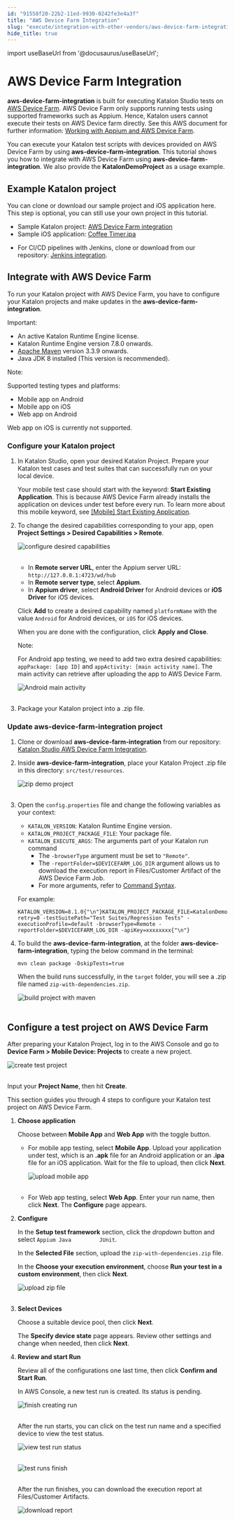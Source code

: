```yaml
---
id: "91558f20-22b2-11ed-9930-0242fe3e4a3f"
title: "AWS Device Farm Integration"
slug: "execute/integration-with-other-vendors/aws-device-farm-integration"
hide_title: true
---
```

import useBaseUrl from '@docusaurus/useBaseUrl';


# <a id="id" class="anchor_top_offset"/><a id="ariaid-title1" class="anchor_top_offset"/>AWS Device Farm Integration

<p xmlns="http://www.w3.org/1999/xhtml" className="p"><strong className="ph b">aws-device-farm-integration</strong> is built for   executing Katalon Studio tests on <a className="xref j-external-link" href="https://aws.amazon.com/device-farm/" target="_blank">AWS Device Farm</a>. AWS   Device Farm only supports running tests using supported frameworks   such as Appium. Hence, Katalon users cannot execute their tests on   AWS Device farm directly. See this AWS document for further   information: <a className="xref j-external-link" href="https://docs.aws.amazon.com/devicefarm/latest/developerguide/test-types-appium.html" target="_blank">Working     with Appium and AWS Device Farm</a>.</p> 
<p xmlns="http://www.w3.org/1999/xhtml" className="p">You can execute your Katalon test scripts with devices provided   on AWS Device Farm by using   <strong className="ph b">aws-device-farm-integration</strong>. This tutorial shows   you how to integrate with AWS Device Farm using   <strong className="ph b">aws-device-farm-integration</strong>. We also provide the   <strong className="ph b">KatalonDemoProject</strong> as a usage example.</p> 

## <a id="id_1" class="anchor_top_offset"/>Example Katalon project

<p xmlns="http://www.w3.org/1999/xhtml" className="p">You can clone or download our sample project and iOS application   here. This step is optional, you can still use your own project in   this tutorial.</p> 
<ul xmlns="http://www.w3.org/1999/xhtml" className="ul"><li className="li">Sample Katalon project: <a className="xref j-external-link" href="https://github.com/katalon-studio-samples/aws-device-farm-integration/tree/main/aut/KatalonDemoProject" target="_blank">AWS Device Farm integration</a></li><li className="li">Sample iOS application: <a className="xref j-external-link" href="https://github.com/katalon-studio-samples/aws-device-farm-integration/blob/main/aut/Coffee%20Timer.ipa" target="_blank">Coffee       Timer.ipa</a>   </li><li className="li"><p className="p">For CI/CD pipelines with Jenkins, clone or download from our       repository: <a className="xref j-external-link" href="https://github.com/katalon-studio-samples/ci-samples" target="_blank">Jenkins         integration</a>.</p></li></ul> 

## <a id="id_2" class="anchor_top_offset"/>Integrate with AWS Device Farm

<p xmlns="http://www.w3.org/1999/xhtml" className="p">To run your Katalon project with AWS Device Farm, you have to   configure your Katalon projects and make updates in the   <strong className="ph b">aws-device-farm-integration</strong>.</p> 
<div xmlns="http://www.w3.org/1999/xhtml" className="note important note_important"><span className="note__title">Important:</span> 
  <ul className="ul"><li className="li">An active Katalon Runtime Engine license.</li><li className="li">Katalon Runtime Engine version 7.8.0 onwards.</li><li className="li">
      <a className="xref j-external-link" href="https://maven.apache.org/download.cgi" target="_blank">Apache
        Maven</a> version 3.3.9 onwards.</li><li className="li">Java JDK 8 installed (This version is recommended).</li></ul>
</div>
<div xmlns="http://www.w3.org/1999/xhtml" className="note note note_note"><span className="note__title">Note:</span> <p className="p">Supported testing types and platforms:</p><ul className="ul"><li className="li">Mobile app on Android</li><li className="li">Mobile app on iOS</li><li className="li">Web app on Android</li></ul>
  <p className="p">Web app on iOS is currently not supported.</p>
</div>

### <a id="id_3" class="anchor_top_offset"/>Configure your Katalon project

<ol xmlns="http://www.w3.org/1999/xhtml" className="ol"><li className="li">     <p className="p">In Katalon Studio, open your desired Katalon Project. Prepare       your Katalon test cases and test suites that can successfully run       on your local device.</p>     <p className="p">Your mobile test case should start with the keyword:       <strong className="ph b">Start Existing Application</strong>. This is because AWS       Device Farm already installs the application on devices under test       before every run. To learn more about this mobile keyword, see <a className="xref" href="/docs/create-tests/keywords/keyword-description-in-katalon-studio/mobile-keywords/mobile-start-existing-application">[Mobile]         Start Existing Application</a>.</p>   </li><li className="li">     <p className="p">To change the desired capabilities corresponding to your app,       open <strong className="ph b">Project Settings &gt; Desired Capabilities &gt;         Remote</strong>.</p>     <p className="p">       <img className="image" src={useBaseUrl("https://github.com/katalon-studio/docs-images/raw/master/katalon-studio/docs/aws-device-farm-integration/KS-AWS-Enable-AWS.png")} width={700} alt="configure desired capabilities" /><br /><br />     </p>     <ul className="ul"><li className="li">In <strong className="ph b">Remote server URL</strong>, enter the Appium server         URL: <code className="ph codeph">http://127.0.0.1:4723/wd/hub         </code></li><li className="li">In <strong className="ph b">Remote server type</strong>, select         <strong className="ph b">Appium</strong>.</li><li className="li">In <strong className="ph b">Appium driver</strong>, select <strong className="ph b">Android           Driver</strong> for Android devices or <strong className="ph b">iOS Driver</strong>         for iOS devices.</li></ul>     <p className="p">Click <strong className="ph b">Add</strong> to create a desired capability named       <code className="ph codeph">platformName</code> with the value <code className="ph codeph">Android</code> for       Android devices, or <code className="ph codeph">iOS</code> for iOS devices.</p>     <p className="p">When you are done with the configuration, click <strong className="ph b">Apply         and Close</strong>.</p>     <div className="note note note_note"><span className="note__title">Note:</span>        <p className="p">For Android app testing, we need to add two extra desired         capabilities: <code className="ph codeph">appPackage: [app ID]</code> and         <code className="ph codeph">appActivity: [main activity name]</code>. The main activity         can retrieve after uploading the app to AWS Device Farm.</p>       <p className="p">         <img className="image" src={useBaseUrl("https://github.com/katalon-studio/docs-images/raw/master/katalon-studio/docs/aws-device-farm-integration/android-main-activity.png")} width={300} alt="Android main activity" /><br /><br />       </p>     </div>   </li><li className="li">     <p className="p">Package your Katalon project into a .zip file.</p>   </li></ol> 

### <a id="id_4" class="anchor_top_offset"/>Update aws-device-farm-integration project

<ol xmlns="http://www.w3.org/1999/xhtml" className="ol"><li className="li">Clone or download <strong className="ph b">aws-device-farm-integration</strong>     from our repository: <a className="xref j-external-link" href="https://github.com/katalon-studio-samples/aws-device-farm-integration" target="_blank">Katalon       Studio AWS Device Farm Integration</a>.</li><li className="li">     <p className="p">Inside <strong className="ph b">aws-device-farm-integration</strong>, place your       Katalon Project .zip file in this directory:       <code className="ph codeph">src/test/resources</code>.</p>     <p className="p">       <img className="image" src={useBaseUrl("https://github.com/katalon-studio/docs-images/raw/master/katalon-studio/docs/aws-device-farm-integration/zip-demo-project.png")} width={400} alt="zip demo project" /><br /><br />     </p>   </li><li className="li">     <p className="p">Open the <code className="ph codeph">config.properties</code> file and change the       following variables as your context:</p>     <ul className="ul"><li className="li">         <code className="ph codeph">KATALON_VERSION</code>: Katalon Runtime Engine         version.</li><li className="li">         <code className="ph codeph">KATALON_PROJECT_PACKAGE_FILE</code>: Your package         file.</li><li className="li">         <code className="ph codeph">KATALON_EXECUTE_ARGS</code>: The arguments part of your         Katalon run command          <ul className="ul"><li className="li">The <code className="ph codeph">-browserType</code> argument must be set to             <code className="ph codeph">"Remote"</code>.</li><li className="li">The <code className="ph codeph">-reportFolder=$DEVICEFARM_LOG_DIR</code> argument             allows us to download the execution report in Files/Customer             Artifact of the AWS Device Farm Job.</li><li className="li">For more arguments, refer to <a className="xref" href="/docs/execute/katalon-runtime-engine/command-line-syntax-in-katalon-runtime-engine#concept-1437">Command               Syntax</a>.</li></ul>       </li></ul>     <p className="p">For example:</p>     <pre className="pre codeblock"><code>KATALON_VERSION=8.1.0{"\n"}KATALON_PROJECT_PACKAGE_FILE=KatalonDemoProject.zip{"\n"}KATALON_EXECUTE_ARGS=-retry=0 -testSuitePath="Test Suites/Regression Tests" -executionProfile=default -browserType=Remote -reportFolder=$DEVICEFARM_LOG_DIR -apiKey=xxxxxxxx{"\n"}</code></pre>   </li><li className="li">     <p className="p">To build the <strong className="ph b">aws-device-farm-integration</strong>, at       the folder <strong className="ph b">aws-device-farm-integration</strong>, typing the       below command in the terminal:</p>     <p className="p">       <code className="ph codeph">mvn clean package -DskipTests=true</code>     </p>     <p className="p">When the build runs successfully, in the <code className="ph codeph">target</code>       folder, you will see a .zip file named       <code className="ph codeph">zip-with-dependencies.zip</code>.</p>     <p className="p">       <img className="image" src={useBaseUrl("https://github.com/katalon-studio/docs-images/raw/master/katalon-studio/docs/aws-device-farm-integration/2-build-project-with-maven.png")} width={500} alt="build project with maven" /><br /><br />     </p>   </li></ol> 

## <a id="id_5" class="anchor_top_offset"/>Configure a test project on AWS Device Farm

<p xmlns="http://www.w3.org/1999/xhtml" className="p">After preparing your Katalon Project, log in to the AWS Console   and go to <strong className="ph b">Device Farm &gt; Mobile Device: Projects</strong>   to create a new project.</p> 
<p xmlns="http://www.w3.org/1999/xhtml" className="p">   <img className="image" src={useBaseUrl("https://github.com/katalon-studio/docs-images/raw/master/katalon-studio/docs/aws-device-farm-integration/3-create-test-project.png")} width={700} alt="create test project" /><br /><br /> </p> 
<p xmlns="http://www.w3.org/1999/xhtml" className="p">Input your <strong className="ph b">Project Name</strong>, then hit   <strong className="ph b">Create</strong>.</p> 
<p xmlns="http://www.w3.org/1999/xhtml" className="p">This section guides you through 4 steps to configure your   Katalon test project on AWS Device Farm.</p> 
<ol xmlns="http://www.w3.org/1999/xhtml" className="ol"><li className="li">     <p className="p"><strong className="ph b">Choose application</strong>     </p>     <p className="p">Choose between <strong className="ph b">Mobile App</strong> and <strong className="ph b">Web         App</strong> with the toggle button.</p>     <ul className="ul"><li className="li">         <p className="p">For mobile app testing, select <strong className="ph b">Mobile App</strong>.           Upload your application under test, which is an           <strong className="ph b">.apk</strong> file for an Android application or an           <strong className="ph b">.ipa</strong> file for an iOS application. Wait for the           file to upload, then click <strong className="ph b">Next</strong>.</p>         <p className="p">           <img className="image" src={useBaseUrl("https://github.com/katalon-studio/docs-images/raw/master/katalon-studio/docs/aws-device-farm-integration/3-upload-mobile-app.png")} width={600} alt="upload mobile app" /><br /><br />         </p>       </li><li className="li">         <p className="p">For Web app testing, select <strong className="ph b">Web App</strong>. Enter your           run name, then click <strong className="ph b">Next</strong>. The           <strong className="ph b">Configure</strong> page appears.</p>       </li></ul>   </li><li className="li">     <p className="p"><strong className="ph b">Configure</strong>     </p>     <p className="p">In the <strong className="ph b">Setup test framework</strong> section, click the       <em className="ph i">dropdown</em> button and select <code className="ph codeph">Appium Java         JUnit</code>.</p>     <p className="p">In the <strong className="ph b">Selected File</strong> section, upload the       <code className="ph codeph">zip-with-dependencies.zip</code> file.</p>     <p className="p">In the <strong className="ph b">Choose your execution environment</strong>,       choose <strong className="ph b">Run your test in a custom environment</strong>, then       click <strong className="ph b">Next</strong>.</p>     <p className="p">       <img className="image" src={useBaseUrl("https://github.com/katalon-studio/docs-images/raw/master/katalon-studio/docs/aws-device-farm-integration/3-upload-zip-file.png")} width={700} alt="upload zip file" /><br /><br />     </p>   </li><li className="li">     <p className="p"><strong className="ph b">Select Devices</strong>     </p>     <p className="p">Choose a suitable device pool, then click       <strong className="ph b">Next</strong>.</p>     <p className="p">The <strong className="ph b">Specify device state</strong> page appears. Review       other settings and change when needed, then click       <strong className="ph b">Next</strong>.</p>   </li><li className="li">     <p className="p"><strong className="ph b">Review and start Run</strong>     </p>     <p className="p">Review all of the configurations one last time, then click       <strong className="ph b">Confirm and Start Run</strong>.</p>     <p className="p">In AWS Console, a new test run is created. Its status is       pending.</p>     <p className="p">       <img className="image" src={useBaseUrl("https://github.com/katalon-studio/docs-images/raw/master/katalon-studio/docs/aws-device-farm-integration/3-finish-creating-run.png")} width={700} alt="finish creating run" /><br /><br />     </p>     <p className="p">After the run starts, you can click on the test run name and a       specified device to view the test status.</p>     <p className="p">       <img className="image" src={useBaseUrl("https://github.com/katalon-studio/docs-images/raw/master/katalon-studio/docs/aws-device-farm-integration/3-view-test-run-status.png")} width={700} alt="view test run status" /><br /><br />     </p>     <p className="p">       <img className="image" src={useBaseUrl("https://github.com/katalon-studio/docs-images/raw/master/katalon-studio/docs/aws-device-farm-integration/3-test-runs-finish.png")} width={700} alt="test runs finish" /><br /><br />     </p>     <p className="p">After the run finishes, you can download the execution report at       Files/Customer Artifacts.</p>     <p className="p">       <img className="image" src={useBaseUrl("https://github.com/katalon-studio/docs-images/raw/master/katalon-studio/docs/aws-device-farm-integration/3-download-report.png")} width={700} alt="download report" /><br /><br />     </p>   </li></ol> 
